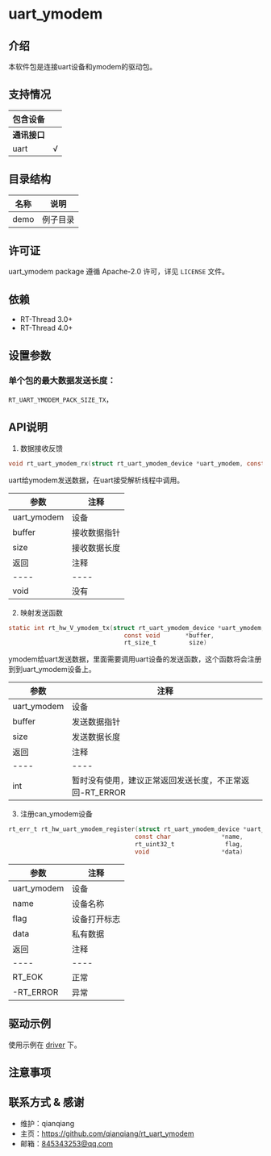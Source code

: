 # uart_ymodem

## 介绍

本软件包是连接uart设备和ymodem的驱动包。

##  支持情况
| 包含设备         |    |
| ---------------- | -------- |
| **通讯接口**     |          |
| uart              |  √       |


##  目录结构

| 名称 | 说明 |
| ---- | ---- |
| demo | 例子目录 |


##  许可证

uart_ymodem package 遵循 Apache-2.0 许可，详见 `LICENSE` 文件。

## 依赖

- RT-Thread 3.0+
- RT-Thread 4.0+

## 设置参数

### 单个包的最大数据发送长度：
`RT_UART_YMODEM_PACK_SIZE_TX`，



## API说明


1. 数据接收反馈

```C
void rt_uart_ymodem_rx(struct rt_uart_ymodem_device *uart_ymodem, const void  *buffer, rt_size_t size)
```
uart给ymodem发送数据，在uart接受解析线程中调用。

|参数|注释|
|----|----|
|uart_ymodem|设备|
|buffer|接收数据指针|
|size| 接收数据长度|
|返回|注释|
|----|----|
|void|没有|

2. 映射发送函数
```C
static int rt_hw_V_ymodem_tx(struct rt_uart_ymodem_device *uart_ymodem,
                                const void       *buffer,
                                rt_size_t         size)
```
ymodem给uart发送数据，里面需要调用uart设备的发送函数，这个函数将会注册到到uart_ymodem设备上。

|参数|注释|
|----|----|
|uart_ymodem|设备|
|buffer|发送数据指针|
|size| 发送数据长度|
|返回|注释|
|----|----|
|int|暂时没有使用，建议正常返回发送长度，不正常返回-RT_ERROR|

3. 注册can_ymodem设备

```C
rt_err_t rt_hw_uart_ymodem_register(struct rt_uart_ymodem_device *uart_ymodem,
                                   const char              *name,
                                   rt_uint32_t              flag,
                                   void                    *data)
```

|参数|注释|
|----|----|
|uart_ymodem|设备|
|name|设备名称|
|flag|设备打开标志|
|data|私有数据|
|返回|注释|
|----|----|
|RT_EOK|正常|
|-RT_ERROR|异常|



## 驱动示例

使用示例在 [driver](./demo) 下。


## 注意事项



## 联系方式 & 感谢

* 维护：qianqiang
* 主页：<https://github.com/qianqiang/rt_uart_ymodem>
* 邮箱：<845343253@qq.com>

